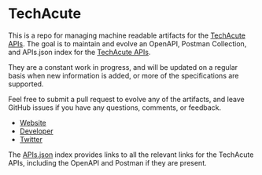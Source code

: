 # TechAcuteThis is a repo for managing machine readable artifacts for the [TechAcute APIs](http://techacute.com). The goal is to maintain and evolve an OpenAPI, Postman Collection, and APIs.json index for the [TechAcute APIs](http://techacute.com).They are a constant work in progress, and will be updated on a regular basis when new information is added, or more of the specifications are supported.Feel free to submit a pull request to evolve any of the artifacts, and leave GitHub issues if you have any questions, comments, or feedback.- [Website](http://techacute.com)- [Developer](http://techacute.com)- [Twitter](https://twitter.com/TechAcuteCom)The [APIs.json](https://github.com/api-evangelist/techacute/blob/master/apis.json) index provides links to all the relevant links for the TechAcute APIs, including the OpenAPI and Postman if they are present.